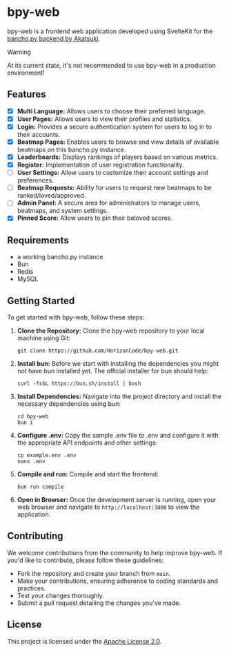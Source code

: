 # bpy-web

bpy-web is a frontend web application developed using SvelteKit for the [bancho.py backend by Akatsuki](https://github.com/osuAkatsuki/bancho.py).

> [!WARNING]
> At its current state, it's not recommended to use bpy-web in a production environment!

## Features

- [x] **Multi Language:** Allows users to choose their preferred language.
- [x] **User Pages:** Allows users to view their profiles and statistics.
- [x] **Login:** Provides a secure authentication system for users to log in to their accounts.
- [x] **Beatmap Pages:** Enables users to browse and view details of available beatmaps on this bancho.py instance.
- [x] **Leaderboards:** Displays rankings of players based on various metrics.
- [x] **Register:** Implementation of user registration functionality.
- [ ] **User Settings:** Allow users to customize their account settings and preferences.
- [ ] **Beatmap Requests:** Ability for users to request new beatmaps to be ranked/loved/approved.
- [ ] **Admin Panel:** A secure area for administrators to manage users, beatmaps, and system settings.
- [x] **Pinned Score:** Allow users to pin their beloved scores.

## Requirements

- a working bancho.py instance
- Bun
- Redis
- MySQL

## Getting Started

To get started with bpy-web, follow these steps:

1. **Clone the Repository:** Clone the bpy-web repository to your local machine using Git:

   ```
   git clone https://github.com/HorizonCode/bpy-web.git
   ```

2. **Install bun:** Before we start with installing the dependencies you might not have bun installed yet. The official installer for bun should help:

   ```
   curl -fsSL https://bun.sh/install | bash
   ```

3. **Install Dependencies:** Navigate into the project directory and install the necessary dependencies using bun:

   ```
   cd bpy-web
   bun i
   ```

4. **Configure .env:** Copy the sample .env file to .env and configure it with the appropriate API endpoints and other settings:

   ```
   cp example.env .env
   nano .env
   ```

5. **Compile and run:** Compile and start the frontend:

   ```
   bun run compile
   ```

6. **Open in Browser:** Once the development server is running, open your web browser and navigate to `http://localhost:3000` to view the application.

## Contributing

We welcome contributions from the community to help improve bpy-web. If you'd like to contribute, please follow these guidelines:

- Fork the repository and create your branch from `main`.
- Make your contributions, ensuring adherence to coding standards and practices.
- Test your changes thoroughly.
- Submit a pull request detailing the changes you've made.

## License

This project is licensed under the [Apache License 2.0](LICENSE).
